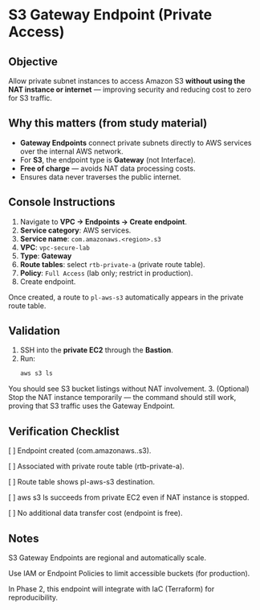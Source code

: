 # S3 Gateway Endpoint (Private Access)

## Objective
Allow private subnet instances to access Amazon S3 **without using the NAT instance or internet** — improving security and reducing cost to zero for S3 traffic.

## Why this matters (from study material)
- **Gateway Endpoints** connect private subnets directly to AWS services over the internal AWS network.  
- For **S3**, the endpoint type is **Gateway** (not Interface).  
- **Free of charge** — avoids NAT data processing costs.  
- Ensures data never traverses the public internet.

## Console Instructions
1. Navigate to **VPC → Endpoints → Create endpoint**.
2. **Service category**: AWS services.
3. **Service name**: `com.amazonaws.<region>.s3`
4. **VPC**: `vpc-secure-lab`
5. **Type**: **Gateway**
6. **Route tables**: select `rtb-private-a` (private route table).
7. **Policy**: `Full Access` (lab only; restrict in production).
8. Create endpoint.

Once created, a route to `pl-aws-s3` automatically appears in the private route table.

## Validation
1. SSH into the **private EC2** through the **Bastion**.
2. Run:
   ```bash
   aws s3 ls

You should see S3 bucket listings without NAT involvement. 3. (Optional) Stop the NAT instance temporarily — the command should still work, proving that S3 traffic uses the Gateway Endpoint.

## Verification Checklist

[ ] Endpoint created (com.amazonaws.<region>.s3).

[ ] Associated with private route table (rtb-private-a).

[ ] Route table shows pl-aws-s3 destination.

[ ] aws s3 ls succeeds from private EC2 even if NAT instance is stopped.

[ ] No additional data transfer cost (endpoint is free).


## Notes

S3 Gateway Endpoints are regional and automatically scale.

Use IAM or Endpoint Policies to limit accessible buckets (for production).

In Phase 2, this endpoint will integrate with IaC (Terraform) for reproducibility.
